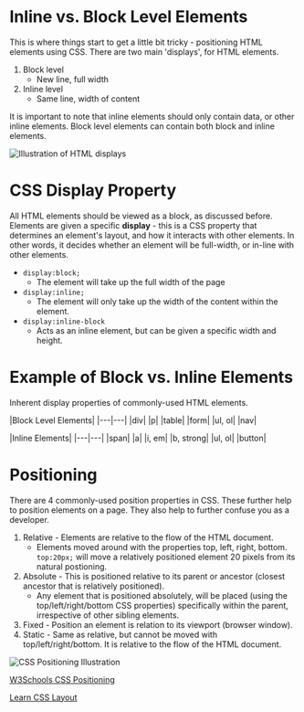 # Inline vs. Block Level Elements

This is where things start to get a little bit tricky - positioning HTML elements using CSS. 
There are two main 'displays', for HTML elements.

1. Block level
	- New line, full width
2. Inline level
	- Same line, width of content

It is important to note that inline elements should only contain data, or other inline elements. Block level elements can contain both block and inline elements. 

![Illustration of HTML displays](http://www.girldevelopitfargo.com/holidayhtmlcss/img/example-blockinline.png "HTML Displays")

# CSS Display Property

All HTML elements should be viewed as a block, as discussed before. Elements are given a specific **display** - this is a CSS property that determines an element's layout, and how it interacts with other elements. In other words, it decides whether an element will be full-width, or in-line with other elements. 

* ``display:block;`` 
	- The element will take up the full width of the page
* ``display:inline;`` 
	- The element will only take up the width of the content within the element. 
* ``display:inline-block``
	- Acts as an inline element, but can be given a specific width and height.

# Example of Block vs. Inline Elements

Inherent display properties of commonly-used HTML elements.

|Block Level Elements|
|---|---|
|div|
|p|
|table|
|form|
|ul, ol|
|nav|

|Inline Elements|
|---|---|
|span|
|a|
|i, em|
|b, strong|
|ul, ol|
|button|

# Positioning

There are 4 commonly-used position properties in CSS. These further help to position elements on a page. They also help to further confuse you as a developer. 

1. Relative - Elements are relative to the flow of the HTML document. 
	- Elements moved around with the properties top, left, right, bottom. ``top:20px;`` will move a relatively positioned element 20 pixels from its natural postioning.  
2. Absolute - This is positioned relative to its parent or ancestor (closest ancestor that is relatively positioned). 
	- Any element that is positioned absolutely, will be placed (using the top/left/right/bottom CSS properties) specifically within the parent, irrespective of other sibling elements.
3. Fixed - Position an element is relation to its viewport (browser window).
4. Static - Same as relative, but cannot be moved with top/left/right/bottom. It is relative to the flow of the HTML document.

![CSS Positioning Illustration](http://www.peachpit.com/content/images/ch21_0321703529/elementLinks/21fig10.jpg "Illustration of various positioning techniques using CSS")

[W3Schools CSS Positioning](https://www.w3schools.com/cssref/pr_class_position.asp)

[Learn CSS Layout](http://learnlayout.com/position.html)

